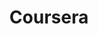 ---
title: "Coursera"
url: "https://www.coursera.org"
description: "全球领先的在线学习平台，提供来自世界顶尖大学和机构的课程"
category: "学习平台"
tags: ["在线学习", "大学课程", "证书认证", "技能提升", "国际化"]
icon: "🎓"
---